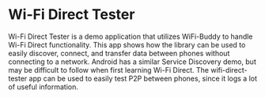 # Wi-Fi Direct Tester
Wi-Fi Direct Tester is a demo application that utilizes WiFi-Buddy to handle Wi-Fi Direct functionality. This app shows how the library can be used to easily discover, connect, and transfer data between phones without connecting to a network. Android has a similar Service Discovery demo, but may be difficult to follow when first learning Wi-Fi Direct. The wifi-direct-tester app can be used to easily test P2P between phones, since it logs a lot of useful information. 
